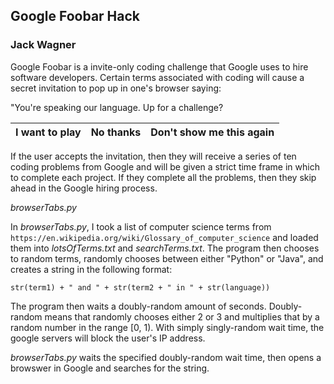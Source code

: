 ## Google Foobar Hack
### Jack Wagner

Google Foobar is a invite-only coding challenge that Google uses to hire software developers.  Certain terms associated with coding will cause a secret invitation to pop up in one's browser saying:

"You're speaking our language.  Up for a challenge?

| I want to play                        | No thanks                          |Don't show me this again                          |
|------------------------------------------|------------------------------------------|------------------------------------------|


If the user accepts the invitation, then they will receive a series of ten coding problems from Google and will be given a strict time frame in which to complete each project.  If they complete all the problems, then they skip ahead in the Google hiring process.



*browserTabs.py* 

In *browserTabs.py*, I took a list of computer science terms from `https://en.wikipedia.org/wiki/Glossary_of_computer_science` and loaded them into *lotsOfTerms.txt* and *searchTerms.txt*.  The program then chooses to random terms, randomly chooses between either "Python" or "Java", and creates a string in the following format:

`str(term1) + " and " + str(term2 + " in " + str(language))`

The program then waits a doubly-random amount of seconds.  Doubly-random means that randomly chooses either 2 or 3 and multiplies that by a random number in the range [0, 1).  With simply singly-random wait time, the google servers will block the user's IP address.

*browserTabs.py* waits the specified doubly-random wait time, then opens a browswer in Google and searches for the string.
